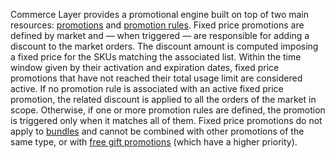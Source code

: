Commerce Layer provides a promotional engine built on top of two main resources: [promotions](https://docs.commercelayer.io/api/resources/promotions) and [promotion rules](https://docs.commercelayer.io/api/resources/promotion_rules). Fixed price promotions are defined by market and — when triggered — are responsible for adding a discount to the market orders. The discount amount is computed imposing a fixed price for the SKUs matching the associated list. Within the time window given by their activation and expiration dates, fixed price promotions that have not reached their total usage limit are considered active. If no promotion rule is associated with an active fixed price promotion, the related discount is applied to all the orders of the market in scope. Otherwise, if one or more promotion rules are defined, the promotion is triggered only when it matches all of them. Fixed price promotions do not apply to [bundles](https://docs.commercelayer.io/api/resources/bundles) and cannot be combined with other promotions of the same type, or with [free gift promotions](https://docs.commercelayer.io/api/resources/free_gift_promotions) (which have a higher priority).

